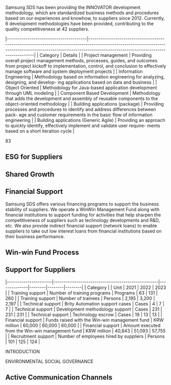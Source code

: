 Samsung SDS has been providing the INNOVATOR development methodology, which are standardized business methods and procedures based on our experiences and knowhow, to suppliers since 2012. Currently, 6 development methodologies have been provided, contributing to the quality competitiveness at 42 suppliers.

|---------------------------------------|---------------------------------------------------------------------------------------------------------------------------------------------------------------------------------------------------------------|
| Category                              | Details                                                                                                                                                                                                       |
| Project  management                   | Providing overall project management methods, processes, guides, and outcomes  from project kickoff to implementation, control, and conclusion to effectively manage  software and system deployment projects |
| Information  Engineering              | Methodology based on information engineering for analyzing, designing, and develop- ing applications based on data and business                                                                               |
| Object Oriented                       | Methodology for Java-based application development through UML modeling                                                                                                                                       |
| Component Based  Development          | Methodology that adds the development and assembly of reusable components to the  object-oriented methodology                                                                                                 |
| Building applications  (package)      | Providing processes and procedures to identify and address differences between pack- age and customer requirements in the basic flow of information engineering                                               |
| Building applications (Generic Agile) | Providing an approach to quickly identify, effectively implement and validate user require- ments based on a short iteration cycle                                                                            |

83

## **ESG for Suppliers**

## **Shared Growth**

## **Financial Support**

Samsung SDS offers various financing programs to support the business stability of suppliers. We operate a WinWin Management Fund along with financial institutions to support funding for activities that help sharpen the competitiveness of suppliers such as technology developments and R&D, etc. We also provide indirect financial support (network loans) to enable suppliers to take out low interest loans from financial institutions based on their business performance.

## **Win-win Fund Process**

## **Support for Suppliers**

|----------------------|---------------------------------------------------|--------------|--------|--------|--------|
| Category             |                                                   | Unit         | 2021   | 2022   | 2023   |
| Training  support    | Number of training programs                       | Programs     | 63     | 131    | 260    |
| Training  support    | Number of trainees                                | Persons      | 2,195  | 3,200  | 2,197  |
| Technical  support   | Brity Automation support cases                    | Cases        | 4      | 7      | 7      |
| Technical  support   | Development methodology support                   | Cases        | 231    | 231    | 231    |
| Technical  support   | Technology escrow                                 | Cases        | 19     | 13     | 13     |
| Financial  support   | Funds raised with the Win-win  management fund    | KRW  million | 60,000 | 60,000 | 60,000 |
| Financial  support   | Amount executed from the Win-win  management fund | KRW  million | 40,843 | 51,093 | 57,755 |
| Recruitment  support | Number of employees hired by  suppliers           | Persons      | 101    | 125    | 124    |

INTRODUCTION

ENVIRONMENTAL SOCIAL GOVERNANCE

## **Active Communication Channels**